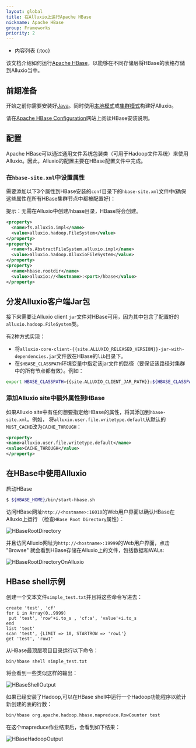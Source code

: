 ```yaml
---
layout: global
title: 在Alluxio上运行Apache HBase
nickname: Apache HBase
group: Frameworks
priority: 2
---
```


* 内容列表
{:toc}

该文档介绍如何运行[Apache HBase](http://hbase.apache.org/)，以能够在不同存储层将HBase的表格存储到Alluxio当中。

## 前期准备

开始之前你需要安装好[Java](Java-Setup.html)。同时使用[本地模式](Running-Alluxio-Locally.html)或[集群模式](Running-Alluxio-on-a-Cluster.html)构建好Alluxio。

请在[Apache HBase Configuration](https://hbase.apache.org/book.html#configuration)网站上阅读HBase安装说明。

## 配置

Apache HBase可以通过通用文件系统包装类（可用于Hadoop文件系统）来使用Alluxio。因此，Alluxio的配置主要在HBase配置文件中完成。

### 在`hbase-site.xml`中设置属性

需要添加以下3个属性到HBase安装的`conf`目录下的`hbase-site.xml`文件中(确保这些属性在所有HBase集群节点中都被配置好)：

提示：无需在Alluxio中创建/hbase目录，HBase将会创建。

```xml
<property>
  <name>fs.alluxio.impl</name>
  <value>alluxio.hadoop.FileSystem</value>
</property>
<property>
  <name>fs.AbstractFileSystem.alluxio.impl</name>
  <value>alluxio.hadoop.AlluxioFileSystem</value>
</property>
<property>
  <name>hbase.rootdir</name>
  <value>alluxio://<hostname>:<port>/hbase</value>
</property>
```

## 分发Alluxio客户端Jar包

接下来需要让Alluxio client `jar`文件对HBase可用，因为其中包含了配置好的`alluxio.hadoop.FileSystem`类。

有2种方式实现：

- 将`alluxio-core-client-{{site.ALLUXIO_RELEASED_VERSION}}-jar-with-dependencies.jar`文件放在HBase的`lib`目录下。
- 在`$HBASE_CLASSPATH`环境变量中指定该jar文件的路径（要保证该路径对集群中的所有节点都有效）。例如：

```bash
export HBASE_CLASSPATH={{site.ALLUXIO_CLIENT_JAR_PATH}}:${HBASE_CLASSPATH}
```

### 添加Alluxio site中额外属性到HBase

如果Alluxio site中有任何想要指定给HBase的属性，将其添加到`hbase-site.xml`。例如，
将`alluxio.user.file.writetype.default`从默认的`MUST_CACHE`改为`CACHE_THROUGH`：

```xml
<property>
<name>alluxio.user.file.writetype.default</name>
<value>CACHE_THROUGH</value>
</property>
```

## 在HBase中使用Alluxio

启动HBase

```bash
$ ${HBASE_HOME}/bin/start-hbase.sh
```

访问HBase网址`http://<hostname>:16010`的Web用户界面以确认HBase在Alluxio上运行
（检查`HBase Root Directory`属性）：

![HBaseRootDirectory]({{site.data.img.screenshot_start_hbase_webui}})

并且访问Alluxio网址为`http://<hostname>:19999`的Web用户界面，点击 "Browse" 就会看到HBase存储在Alluxio上的文件，包括数据和WALs:

![HBaseRootDirectoryOnAlluxio]({{site.data.img.screenshot_start_hbase_alluxio_webui}})

## HBase shell示例

创建一个文本文件`simple_test.txt`并且将这些命令写进去：

```
create 'test', 'cf'
for i in Array(0..9999)
 put 'test', 'row'+i.to_s , 'cf:a', 'value'+i.to_s
end
list 'test'
scan 'test', {LIMIT => 10, STARTROW => 'row1'}
get 'test', 'row1'
```

从HBase最顶层项目目录运行以下命令：

```bash
bin/hbase shell simple_test.txt
```

将会看到一些类似这样的输出：

![HBaseShellOutput]({{site.data.img.screenshot_hbase_shell_output}})

如果已经安装了Hadoop,可以在HBase shell中运行一个Hadoop功能程序以统计新创建的表的行数：

```bash
bin/hbase org.apache.hadoop.hbase.mapreduce.RowCounter test
```

在这个mapreduce作业结束后，会看到如下结果：

![HBaseHadoopOutput]({{site.data.img.screenshot_hbase_hadoop_output}})
